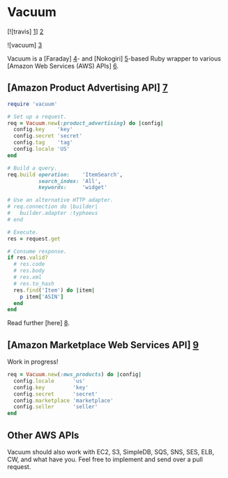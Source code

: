 # Vacuum

[![travis] [1]] [2]

![vacuum] [3]

Vacuum is a [Faraday] [4]- and [Nokogiri] [5]-based Ruby wrapper to various
[Amazon Web Services (AWS) APIs] [6].

## [Amazon Product Advertising API] [7]

```ruby
require 'vacuum'

# Set up a request.
req = Vacuum.new(:product_advertising) do |config|
  config.key    'key'
  config.secret 'secret'
  config.tag    'tag'
  config.locale 'US'
end

# Build a query.
req.build operation:    'ItemSearch',
          search_index: 'All',
          keywords:     'widget'

# Use an alternative HTTP adapter.
# req.connection do |builder|
#   builder.adapter :typhoeus
# end

# Execute.
res = request.get

# Consume response.
if res.valid?
  # res.code
  # res.body
  # res.xml
  # res.to_hash
  res.find('Item') do |item|
    p item['ASIN']
  end
end
```

Read further [here] [8].

## [Amazon Marketplace Web Services API] [9]

Work in progress!

```ruby
req = Vacuum.new(:mws_products) do |config|
  config.locale      'us'
  config.key         'key'
  config.secret      'secret'
  config.marketplace 'marketplace'
  config.seller      'seller'
end
```

## Other AWS APIs

Vacuum should also work with EC2, S3, SimpleDB, SQS, SNS, SES, ELB, CW,
and what have you. Feel free to implement and send over a pull request.

[1]: https://secure.travis-ci.org/hakanensari/vacuum.png
[2]: http://travis-ci.org/hakanensari/vacuum
[3]: http://f.cl.ly/items/2k2X0e2u0G3k1c260D2u/vacuum.png
[4]: https://github.com/technoweenie/faraday
[5]: https://nokogiri/
[6]: http://aws.amazon.com/
[7]: https://affiliate-program.amazon.co.uk/gp/advertising/api/detail/main.html
[8]: https://github.com/hakanensari/vacuum/blob/master/examples/product_advertising/
[9]: https://developer.amazonservices.com/gp/mws/docs.html
